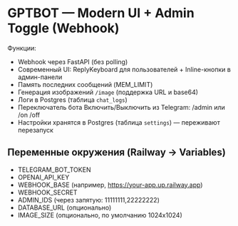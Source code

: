 
# GPTBOT — Modern UI + Admin Toggle (Webhook)

Функции:
- Webhook через FastAPI (без polling)
- Современный UI: ReplyKeyboard для пользователей + Inline-кнопки в админ-панели
- Память последних сообщений (MEM_LIMIT)
- Генерация изображений `/image` (поддержка URL и base64)
- Логи в Postgres (таблица `chat_logs`)
- Переключатель бота Включить/Выключить из Telegram: /admin или /on /off
- Настройки хранятся в Postgres (таблица `settings`) — переживают перезапуск

## Переменные окружения (Railway → Variables)
- TELEGRAM_BOT_TOKEN
- OPENAI_API_KEY
- WEBHOOK_BASE  (например, https://your-app.up.railway.app)
- WEBHOOK_SECRET
- ADMIN_IDS     (через запятую: 11111111,22222222)
- DATABASE_URL  (опционально)
- IMAGE_SIZE    (опционально, по умолчанию 1024x1024)
